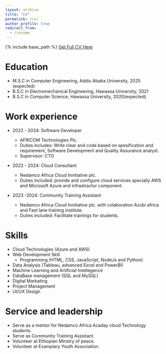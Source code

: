 ```yaml
---
layout: archive
title: "CV"
permalink: /cv/
author_profile: true
redirect_from:
  - /resume
---
```


{% include base_path %}
[Get Full CV Here](https://drive.google.com/file/d/1EResH2T19XlumPTMIn_zvt9B8khD_eTo/view?usp=drive_link)

Education
======

* M.S.C in Computer Engineering, Addis Ababa University, 2025 (expected)
* B.S.C in Electromechanical Engineering, Hawassa University, 2021
* B.S.C in Computer Science, Hawassa University, 2020(expected)



Work experience
======
* 2022 - 2024: Software Developer
  * AFRICOM Technologies Plc.
  * Duties includes:  Write clear and code based on spesification and requirement, Software Development and Quality Assurance analyst.
  * Supervisor: CTO


* 2022 - 2024: Cloud Consultant
  * Nedamco Africa Cloud Innitiative plc.
  * Duties included: provide and configure cloud services  specially AWS and Microsoft Azure and infrastractur component.
  

* 2023 -2024: Community Training Assistant
  * Nedamco Africa Cloud Innitiative plc. with colaboration Azubi africa and Fast lane training  institute.
  * Duties included: Facilitate trainings for students.


  
  
Skills
======
* Cloud Technologies (Azure and AWS)
* Web Development Skill
  * Programming (HTML, CSS, JavaScript, NodeJs and Python)
* Data Analysis (Tableau, advanced Excel and PowerBI)
* Machine Learning and Artificial Intellegence
* DataBase management (SQL and MySQL)
* Digital Markating
* Project Management
* UI/UX Design



  
Service and leadership
======
* Serve as a mentor for Nedamco Africa Acaday cloud Technology students.
* Serve as Community Training Assistant.
* Volunteer at Ethiopian Minstry of peace.
* Volunteer at Examplary Youth Association.
